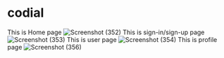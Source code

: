 # codial
This is Home page
![Screenshot (352)](https://user-images.githubusercontent.com/44118231/94174385-d76b7900-feb2-11ea-9778-bd2695c0eb65.png)
This is sign-in/sign-up page
![Screenshot (353)](https://user-images.githubusercontent.com/44118231/94174394-daff0000-feb2-11ea-8b18-52dcecda3c73.png)
This is user page
![Screenshot (354)](https://user-images.githubusercontent.com/44118231/94174402-dd615a00-feb2-11ea-978e-4220843b88c0.png)
This is profile page
![Screenshot (356)](https://user-images.githubusercontent.com/44118231/94174413-dfc3b400-feb2-11ea-8549-daf386a39618.png)
